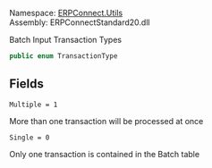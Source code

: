 
Namespace: [ERPConnect.Utils](index.md)  
Assembly: ERPConnectStandard20.dll  

Batch Input Transaction Types

```csharp
public enum TransactionType
```

## Fields

`Multiple = 1` 

More than one transaction will be processed at once



`Single = 0` 

Only one transaction is contained in the Batch table



